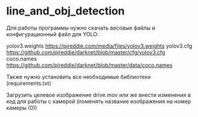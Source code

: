 # line_and_obj_detection
Для работы программы нужно скачать весовые файлы и конфигурационный файл для YOLO:

yolov3.weights  https://pjreddie.com/media/files/yolov3.weights
yolov3.cfg      https://github.com/pjreddie/darknet/blob/master/cfg/yolov3.cfg
coco.names      https://github.com/pjreddie/darknet/blob/master/data/coco.names

Также нужно установить все необходимые библиотеки (requirements.txt)

Загрузить целевое изображение drive.mov или же внести изменения в код для работы с камерой (поменять название изображения на номер камеры (0))
